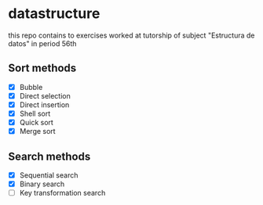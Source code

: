 # datastructure
this repo contains to exercises worked at tutorship of subject "Estructura de datos" in period 56th

## Sort methods
- [x] Bubble
- [x] Direct selection
- [x] Direct insertion
- [x] Shell sort
- [x] Quick sort
- [x] Merge sort

## Search methods
- [x] Sequential search
- [x] Binary search
- [ ] Key transformation search
